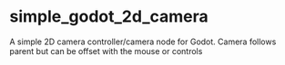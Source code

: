 # simple_godot_2d_camera
A simple 2D camera controller/camera node for Godot.  Camera follows parent but can be offset with the mouse or controls
